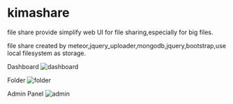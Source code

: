 # kimashare
file share provide simplify web UI for file sharing,especially for big files.

file share created by meteor,jquery_uploader,mongodb,jquery,bootstrap,use local filesystem as storage.

Dashboard
![dashboard](https://s3-ap-northeast-1.amazonaws.com/githubkimashare/home.png
)

Folder
![folder](https://s3-ap-northeast-1.amazonaws.com/githubkimashare/filesite.png)

Admin Panel
![admin](https://s3-ap-northeast-1.amazonaws.com/githubkimashare/admin.png)

